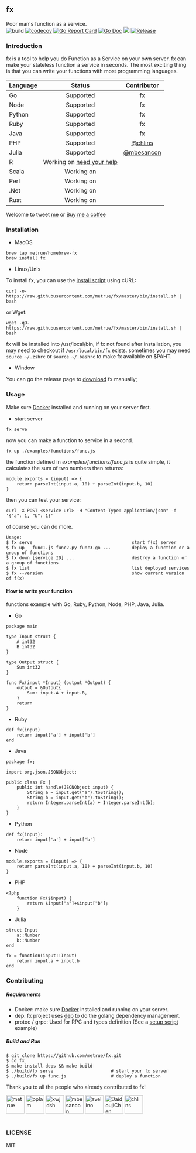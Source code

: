 fx
------

Poor man's function as a service.
<br/>
![build](https://circleci.com/gh/metrue/fx.svg?style=svg&circle-token=bd62abac47802f8504faa4cf8db43e4f117e7cd7)
[![codecov](https://codecov.io/gh/metrue/fx/branch/master/graph/badge.svg)](https://codecov.io/gh/metrue/fx)
[![Go Report Card](https://goreportcard.com/badge/github.com/metrue/fx?style=flat-square)](https://goreportcard.com/report/github.com/metrue/fx)
[![Go Doc](https://img.shields.io/badge/godoc-reference-blue.svg?style=flat-square)](http://godoc.org/github.com/metrue/fx)
![](https://img.shields.io/github/license/metrue/fx.svg)
[![Release](https://img.shields.io/github/release/metrue/fx.svg?style=flat-square)](https://github.com/metrue/fx/releases/latest)

### Introduction

fx is a tool to help you do Function as a Service on your own server. fx can make your stateless function a service in seconds. The most exciting thing is that you can write your functions with most programming languages.

| Language      | Status        | Contributor   |
| ------------- |:-------------:|:-------------:|
| Go            | Supported     | fx            |
| Node          | Supported     | fx            |
| Python        | Supported     | fx            |
| Ruby          | Supported     | fx            |
| Java          | Supported     | fx            |
| PHP           | Supported     | [@chlins](https://github.com/chlins)|
| Julia         | Supported     | [@mbesancon](https://github.com/mbesancon)|
| R             | Working on [need your help](https://github.com/metrue/fx/issues/31)   | |
| Scala         | Working on     | |
| Perl          | Working on    | |
| .Net          | Working on    | |
| Rust          | Working on    | |

Welcome to tweet [me](https://twitter.com/_metrue) or [Buy me a coffee](https://www.paypal.me/minghe)

### Installation

* MacOS

```
brew tap metrue/homebrew-fx
brew install fx
```

* Linux/Unix

To install fx, you can use the [install script](https://github.com/metrue/fx/blob/master/bin/install.sh) using cURL:

```
curl -o- https://raw.githubusercontent.com/metrue/fx/master/bin/install.sh | bash
```

or Wget:

```
wget -qO- https://raw.githubusercontent.com/metrue/fx/master/bin/install.sh | bash
```

fx will be installed into /usr/local/bin, if fx not found after installation, you may need to checkout if `/usr/local/bin/fx` exists.
sometimes you may need `source ~/.zshrc` or `source ~/.bashrc` to make fx available on $PAHT.

* Window

You can go the release page to [download](https://github.com/metrue/fx/releases) fx manually;

### Usage

Make sure [Docker](https://docs.docker.com/engine/installation/) installed and running on your server first.

* start server

```
fx serve
```

now you can make a function to service in a second.

```
fx up ./examples/functions/func.js
```

the function defined in *examples/functions/func.js* is quite simple, it calculates the sum of two numbers then returns:
```
module.exports = (input) => {
    return parseInt(input.a, 10) + parseInt(input.b, 10)
}
```

then you can test your service:
```
curl -X POST <service url> -H "Content-Type: application/json" -d '{"a": 1, "b": 1}'
```

of course you can do more.

```
Usage:
$ fx serve                                      start f(x) server
$ fx up   func1.js func2.py func3.go ...        deploy a function or a group of functions
$ fx down [service ID] ...                      destroy a function or a group of functions
$ fx list                                       list deployed services
$ fx --version                                  show current version of f(x)
```

#### How to write your function

functions example with Go, Ruby, Python, Node, PHP, Java, Julia.

* Go
```
package main

type Input struct {
	A int32
	B int32
}

type Output struct {
	Sum int32
}

func Fx(input *Input) (output *Output) {
	output = &Output{
		Sum: input.A + input.B,
	}
	return
}
```

* Ruby
```
def fx(input)
    return input['a'] + input['b']
end
```

* Java
```
package fx;

import org.json.JSONObject;

public class Fx {
    public int handle(JSONObject input) {
        String a = input.get("a").toString();
        String b = input.get("b").toString();
        return Integer.parseInt(a) + Integer.parseInt(b);
    }
}
```

* Python
```
def fx(input):
    return input['a'] + input['b']
```

* Node
```
module.exports = (input) => {
    return parseInt(input.a, 10) + parseInt(input.b, 10)
}
```

* PHP
```
<?php
    function Fx($input) {
        return $input["a"]+$input["b"];
    }
```

* Julia
```
struct Input
    a::Number
    b::Number
end

fx = function(input::Input)
    return input.a + input.b
end
```

### Contributing

##### Requirements
* Docker: make sure [Docker](https://docs.docker.com/engine/installation/) installed and running on your server.
* dep: fx project uses [dep](https://github.com/golang/dep) to do the golang dependency management.
* protoc / grpc: Used for RPC and types definition (See a [setup script](https://gist.github.com/muka/4cc42c478b2699f0969450a1ec1ce44c) example)

##### Build and Run

```
$ git clone https://github.com/metrue/fx.git
$ cd fx
$ make install-deps && make build
$ ./build/fx serve                      # start your fx server
$ ./build/fx up func.js                 # deploy a function
```

Thank you to all the people who already contributed to fx!

<table>
  <tbody>
    <tr>
        <a href="https://github.com/metrue" target="_blank">
            <img alt="metrue" src="https://avatars2.githubusercontent.com/u/1001246?v=4&s=50" width="50">
        </a>
        <a href="https://github.com/pplam" target="_blank">
            <img alt="pplam" src="https://avatars2.githubusercontent.com/u/12783579?v=4&s=50" width="50">
        </a>
        <a href="https://github.com/xwjdsh" target="_blank">
            <img alt="xwjdsh" src="https://avatars2.githubusercontent.com/u/11025519?v=4&s=50" width="50">
        </a>
        <a href="https://github.com/mbesancon" target="_blank">
            <img alt="mbesancon" src="https://avatars2.githubusercontent.com/u/7623090?v=4&s=50" width="50">
        </a>
        <a href="https://github.com/avelino" target="_blank">
            <img alt="avelino" src="https://avatars2.githubusercontent.com/u/31996?v=4&s=50" width="50">
        </a>
        <a href="https://github.com/DaidoujiChen" target="_blank">
            <img alt="DaidoujiChen" src="https://avatars0.githubusercontent.com/u/670441?v=4&s=50" width="50">
        </a>
        <a href="https://github.com/chlins" target="_blank">
            <img alt="chlins" src="https://avatars2.githubusercontent.com/u/31262637?v=4&s=50" width="50">
        </a>
    </tr>
  </tbody>
</table>

### LICENSE

MIT
